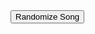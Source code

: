 <!DOCTYPE html>
<html>
  <head>
    <title>Song Randomizer</title>
  </head>
  <body>
    <button id="randomizeButton">Randomize Song</button>
    <script src="script.js"></script>
  </body>
</html>

<script>

// Fetch the song data from the database
function fetchSongs() {
  return fetch('https://playourshiny.duckdns.org/songdatabase')
    .then(response => response.json())
    .then(data => {
      console.log('API Response:', data); // Log the response to check its structure
      return data.songs;
    });
}


// Randomize a song
function randomizeSong() {
  fetchSongs().then(songs => {
    const randomIndex = Math.floor(Math.random() * songs.length);
    const randomSong = songs[randomIndex];
    console.log('Random Song:', randomSong);
    
    // Perform further actions with the random song, e.g., play the song or display its details on the webpage
  });
}

// Event listener for the randomize button
const randomizeButton = document.getElementById('randomizeButton');
randomizeButton.addEventListener('click', randomizeSong);

</script>